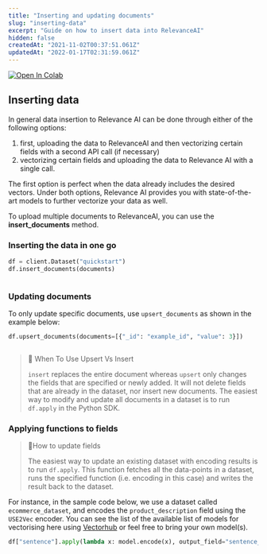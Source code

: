 ```yaml
---
title: "Inserting and updating documents"
slug: "inserting-data"
excerpt: "Guide on how to insert data into RelevanceAI"
hidden: false
createdAt: "2021-11-02T00:37:51.061Z"
updatedAt: "2022-01-17T02:31:59.061Z"
---
```


[![Open In Colab](https://colab.research.google.com/assets/colab-badge.svg)](https://colab.research.google.com/github/RelevanceAI/RelevanceAI-readme-docs/blob/v1.4.2/docs/GENERAL_FEATURES/creating-a-dataset/_notebooks/creating-a-dataset.ipynb)

## Inserting data
In general data insertion to Relevance AI can be done through either of the following options:

1. first, uploading the data to RelevanceAI and then vectorizing certain fields with a second API call (if necessary)
2. vectorizing certain fields and uploading the data to Relevance AI with a single call.

The first option is perfect when the data already includes the desired vectors. Under both options, Relevance AI provides you with state-of-the-art models to further vectorize your data as well.

To upload multiple documents to RelevanceAI, you can use the **insert_documents** method.

### Inserting the data in one go


```python Python (SDK)
df = client.Dataset("quickstart")
df.insert_documents(documents)
```
```python
```

### Updating documents

To only update specific documents, use `upsert_documents` as shown in the example below:

```python Python (SDK)
df.upsert_documents(documents=[{"_id": "example_id", "value": 3}])
```
```python
```

> 🚧 When To Use Upsert Vs Insert
>
> `insert` replaces the entire document whereas `upsert` only changes the fields that are specified or newly added. It will not delete fields that are already in the dataset, nor insert new documents.
The easiest way to modify and update all documents in a dataset is to run `df.apply` in the Python SDK.




### Applying functions to fields

> 📘How to update fields
>
> The easiest way to update an existing dataset with encoding results is to run `df.apply`. This function fetches all the data-points in a dataset, runs the specified function (i.e. encoding in this case) and writes the result back to the dataset.
>

For instance, in the sample code below, we use a dataset called `ecommerce_dataset`, and encodes the `product_description` field using the `USE2Vec` encoder.
You can see the list of the available list of models for vectorising here using [Vectorhub](https://github.com/RelevanceAI/vectorhub) or feel free to bring your own model(s).


```python Python (SDK)
df["sentence"].apply(lambda x: model.encode(x), output_field="sentence_vector")
```
```python
```




